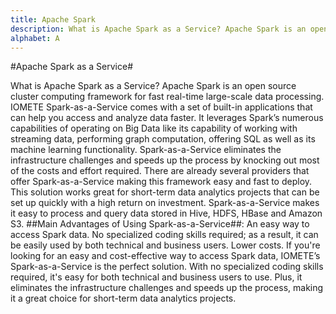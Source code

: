 ```yaml
---
title: Apache Spark
description: What is Apache Spark as a Service? Apache Spark is an open source cluster computing framework for fast real-time large-scale data processing. IOMETE Spark-as-a-Service comes with a set of built-in applications that can help you access and analyze data faster.
alphabet: A
---
```


#Apache Spark as a Service#

What is Apache Spark as a Service? Apache Spark is an open source cluster computing framework for fast real-time large-scale data processing. IOMETE Spark-as-a-Service comes with a set of built-in applications that can help you access and analyze data faster. It leverages Spark’s numerous capabilities of operating on Big Data like its capability of working with streaming data, performing graph computation, offering SQL as well as its machine learning functionality.
Spark-as-a-Service eliminates the infrastructure challenges and speeds up the process by knocking out most of the costs and effort required. There are already several providers that offer Spark-as-a-Service making this framework easy and fast to deploy. This solution works great for short-term data analytics projects that can be set up quickly with a high return on investment. Spark-as-a-Service makes it easy to process and query data stored in Hive, HDFS, HBase and Amazon S3.
##Main Advantages of Using Spark-as-a-Service##:
An easy way to access Spark data.
No specialized coding skills required; as a result, it can be easily used by both technical and business users.
Lower costs.
If you're looking for an easy and cost-effective way to access Spark data, IOMETE’s Spark-as-a-Service is the perfect solution. With no specialized coding skills required, it's easy for both technical and business users to use. Plus, it eliminates the infrastructure challenges and speeds up the process, making it a great choice for short-term data analytics projects.
